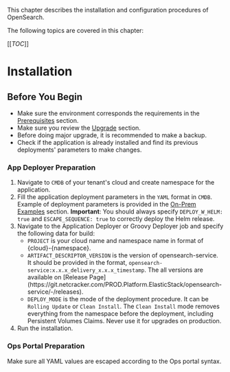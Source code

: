 This chapter describes the installation and configuration procedures of OpenSearch.

<!-- #GFCFilterMarkerStart# -->
The following topics are covered in this chapter:

[[_TOC_]]
<!-- #GFCFilterMarkerEnd# -->

# Installation

## Before You Begin

* Make sure the environment corresponds the requirements in the [Prerequisites](#prerequisites) section.
* Make sure you review the [Upgrade](#upgrade) section.
* Before doing major upgrade, it is recommended to make a backup.
* Check if the application is already installed and find its previous deployments' parameters to make changes.

### App Deployer Preparation

1. Navigate to `CMDB` of your tenant's cloud and create namespace for the application.
2. Fill the application deployment parameters in the `YAML` format in `CMDB`.
   Example of deployment parameters is provided in the [On-Prem Examples](#on-prem-examples) section.
   **Important**: You should always specify `DEPLOY_W_HELM: true` and `ESCAPE_SEQUENCE: true` to correctly deploy the Helm release.
3. Navigate to the Application Deployer or Groovy Deployer job and specify the following data for build:
   * `PROJECT` is your cloud name and namespace name in format of {cloud}-{namespace}.
   * `ARTIFACT_DESCRIPTOR_VERSION` is the version of opensearch-service.
     It should be provided in the format, `opensearch-service:x.x.x_delivery_x.x.x_timestamp`.
     <!-- #GFCFilterMarkerStart# -->The all versions are available on [Release Page](https://git.netcracker.com/PROD.Platform.ElasticStack/opensearch-service/-/releases)<!-- #GFCFilterMarkerEnd# -->.
   * `DEPLOY_MODE` is the mode of the deployment procedure.
     It can be `Rolling Update` or `Clean Install`. The `Clean Install` mode removes everything from the namespace before the deployment, including Persistent Volumes Claims.
     Never use it for upgrades on production.
4. Run the installation.

### Ops Portal Preparation

Make sure all YAML values are escaped according to the Ops portal syntax.